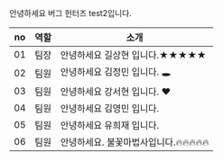 안녕하세요 버그 헌터즈 test2입니다.

|no|역할|소개|
|-|-|-|
|01|팀장|안녕하세요 길상현 입니다.★★★★★|
|02|팀원|안녕하세요 김정민 입니다. 🕳|
|03|팀원|안녕하세요 강서현 입니다. ♥|
|04|팀원|안녕하세요 김영민 입니다.|
|05|팀원|안녕하세요 유희재 입니다.|
|06|팀원|안녕하세요. 불꽃마법사입니다.🔥🔥🔥🔥🔥 |  
